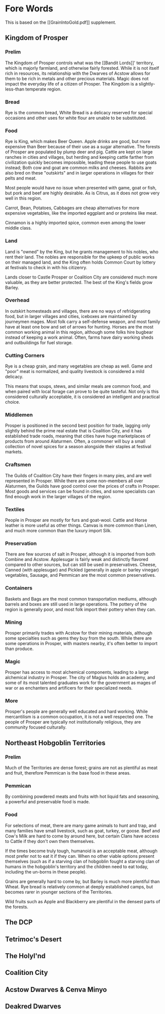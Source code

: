 # Fore Words
This is based on the [[GrainIntoGold.pdf]] supplement.

## Kingdom of Prosper
### Prelim
The Kingdom of Prosper controls what was the [[Bandit Lords]]' territory, which is majorly farmland, and otherwise fairly forested. While it is not itself rich in resources, its relationship with the Dwarves of Acstow allows for them to be rich in metals and other precious materials. Magic does not impact the everyday life of a citizen of Prosper. The Kingdom is a slightly-less-than temperate region.

### Bread
Rye is the common bread, White Bread is a delicacy reserved for special occasions and other uses for white flour are unable to be substituted.

### Food
Rye is King, which makes Beer Queen. Apple drinks are good, but more expensive than Beer because of their use as a sugar alternative. The forests of Prosper are populated by plump deer and pig. Cattle are kept on large ranches in cities and villages, but herding and keeping cattle farther from civilization quickly becomes impossible, leading these people to use goats instead; Both cow and goat are common milks and cheeses. Rabbits are also bred on these "outskirts" and in larger operations in villages for their pelts and meat.

Most people would have no issue when presented with game, goat or fish, but pork and beef are highly desirable. As is Citrus, as it does not grow very well in this region.

Carrot, Bean, Potatoes, Cabbages are cheap alternatives for more expensive vegetables, like the imported eggplant and or proteins like meat.

Cinnamon is a highly imported spice, common even among the lower middle class.

### Land
Land is "owned" by the King, but he grants management to his nobles, who rent their land. The nobles are responsible for the upkeep of public works on their managed land, and the King often holds Common Court by lottery at festivals to check in with his citizenry.

Lands closer to Castle Prosper or Coalition City are considered much more valuable, as they are better protected. The best of the King's fields grow Barley.

### Overhead
In outskirt homesteads and villages, there are no ways of refridgerating food, but in larger villages and cities, iceboxes are maintained by journeymen mages. Most folk carry a self-defense weapon, and most family have at least one bow and set of arrows for hunting. Horses are the most common working animal in this region, although some folks hire bugbear instead of keeping a work animal. Often, farms have dairy working sheds and outbuildings for fuel storage.

### Cutting Corners
Rye is a cheap grain, and many vegetables are cheap as well. Game and "poor" meat is normalized, and quality livestock is considered a mild delicacy.

This means that soups, stews, and similar meals are common food, and when paired with local forage can prove to be quite tasteful. Not only is this considered culturally acceptable, it is considered an intelligent and practical choice.

### Middlemen
Prosper is positioned in the second best position for trade, lagging only slightly behind the prime real estate that is Coalition City, and it has established trade roads, meaning that cities have huge marketplaces of products from around Alaturmen. Often, a commoner will buy a small collection of novel spices for a season alongside their staples at festival markets.

### Craftsmen
The Guilds of Coalition City have their fingers in many pies, and are well represented in Prosper. While there are some non-members all over Alaturmen, the Guilds have good control over the prices of crafts in Prosper. Most goods and services can be found in cities, and some specialists can find enough work in the larger villages of the region. 

### Textiles
People in Prosper are mostly for furs and goat-wool. Cattle and Horse leather is more useful as other things. Canvas is more common than Linen, and much more common than the luxury import Silk.

### Preservation
There are few sources of salt in Prosper, although it is imported from both Combine and Acstow. Applesugar is fairly weak and distinctly flavored compared to other sources, but can still be used in preservatives. Cheese, Canned (with applesugar) and Pickled (generally in apple or barley vinegar) vegetables, Sausage, and Pemmican are the most common preservatives.

### Containers
Baskets and Bags are the most common transportation mediums, although barrels and boxes are still used in large operations. The pottery of the region is generally poor, and most folk import their pottery when they can.

### Mining
Prosper primarily trades with Acstow for their mining materials, although some specialties such as gems they buy from the south. While there are some operations in Prosper, with masters nearby, it's often better to import than produce.

### Magic
Prosper has access to most alchemical components, leading to a large alchemical industry in Prosper. The city of Magius holds an academy, and some of its most talented graduates work for the government as mages of war or as enchanters and artificers for their specialized needs.

### More
Prosper's people are generally well educated and hard working. While mercantilism is a common occupation, it is not a well respected one. The people of Prosper are typically not institutionally religious, they are community focused culturally. 


## Northeast Hobgoblin Territories
### Prelim
Much of the Territories are dense forest; grains are not as plentiful as meat and fruit, therefore Pemmican is the base food in these areas.

### Pemmican
By combining powdered meats and fruits with hot liquid fats and seasoning, a powerful and preservable food is made.

### Food
For selections of meat, there are many game animals to hunt and trap, and many families have small livestock, such as goat, turkey, or goose. Beef and Cow's Milk are hard to come by around here, but certain Clans have access to Cattle if they don't own them themselves.

If the times become truly tough, humanoid is an acceptable meat, although most prefer not to eat it if they can. When no other viable options present themselves (such as if a starving clan of hobgoblin fought a starving clan of humans in the hobgoblin's territory and the children need to eat today, including the un-borns in these people).

Grains are generally hard to come by, but Barley is much more plentiful than Wheat. Rye bread is relatively common at deeply established camps, but becomes rarer in younger sections of the Territories.

Wild fruits such as Apple and Blackberry are plentiful in the densest parts of the forests.





## The DCP

## Tetrimoc's Desert

## The Holyl'nd

## Coalition City

## Acstow Dwarves & Cenva Minyo

## Deakred Dwarves

